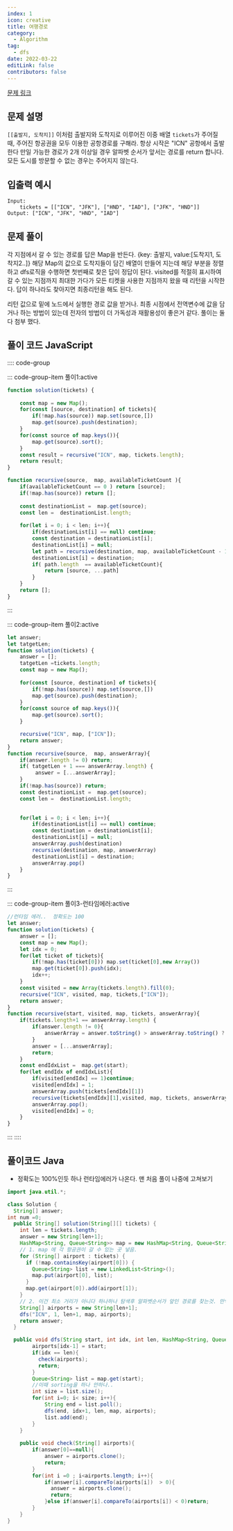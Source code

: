 ```yaml
---
index: 1
icon: creative
title: 여행경로
category:
  - Algorithm
tag:
  - dfs
date: 2022-03-22
editLink: false
contributors: false
---
```


[문제 링크](https://programmers.co.kr/learn/courses/30/lessons/43164)

## 문제 설명

`[[출발지, 도착지]]` 이처럼 출발지와 도착지로 이루어진 이중 배열 `tickets`가 주어질 때, 주어진 항공권을 모두 이용한 공항경로를 구해라.
항상 시작은 "ICN" 공항에서 출발한다 만일 가능한 경로가 2개 이상일 경우 알파벳 순서가 앞서는 경로를 return 합니다. 모든 도시를 방문할 수 없는 경우는 주어지지 않는다.


## 입출력 예시

```
Input: 
    tickets = [["ICN", "JFK"], ["HND", "IAD"], ["JFK", "HND"]]
Output: ["ICN", "JFK", "HND", "IAD"]
```

## 문제 풀이
 
 각 지점에서 갈 수 있는 경로를 답은 Map을 반든다. {key: 출발지, value:[도착지1, 도착지2..]}
 해당 Map의 값으로 도착지들이 담긴 배열이 만들어 지는데 해당 부분을 정렬하고 dfs로직을 수행하면 
 첫번째로 찾은 답이 정답이 된다. visited를 적절히 표시하여 갈 수 있는 지점까지 최대한 가다가 
 모든 티켓을 사용한 지점까지 왔을 때 리턴을 시작한다. 답이 하나라도 찾아지면 최종리턴을 해도 된다.
 
 리턴 값으로 밑에 노드에서 실행한 경로 값을 받거나. 최종 시점에서 전역변수에 값을 담거나 하는 방법이 있는데 전자의 방법이 더 가독성과 재활용성이 좋은거 같다. 풀이는 둘 다 첨부 했다.



## 풀이 코드 JavaScript
:::: code-group

::: code-group-item 풀이1:active
```js
function solution(tickets) {
    
    const map = new Map();
    for(const [source, destination] of tickets){
        if(!map.has(source)) map.set(source,[])
        map.get(source).push(destination);
    }
    for(const source of map.keys()){
        map.get(source).sort();
    }  
    const result = recursive("ICN", map, tickets.length);
    return result;
}

function recursive(source,  map, availableTicketCount ){
    if(availableTicketCount == 0 ) return [source];
    if(!map.has(source)) return [];
    
    const destinationList =  map.get(source);
    const len =  destinationList.length;
    
    for(let i = 0; i < len; i++){
        if(destinationList[i] == null) continue;
        const destination = destinationList[i];
        destinationList[i] = null;
        let path = recursive(destination, map, availableTicketCount - 1)
        destinationList[i] = destination;
        if( path.length  == availableTicketCount){
            return [source, ...path]
        }
    }
    return [];
}
```
:::

::: code-group-item 풀이2:active

```js 
let answer; 
let tatgetLen;
function solution(tickets) {
    answer = [];
    tatgetLen =tickets.length;
    const map = new Map();
    
    for(const [source, destination] of tickets){
        if(!map.has(source)) map.set(source,[])
        map.get(source).push(destination);
    }
    for(const source of map.keys()){
        map.get(source).sort();
    }  

    recursive("ICN", map, ["ICN"]);
    return answer;
}
function recursive(source,  map, answerArray){
    if(answer.length != 0) return;
    if( tatgetLen + 1 === answerArray.length) { 
         answer = [...answerArray];
    }
    if(!map.has(source)) return;
    const destinationList =  map.get(source);
    const len =  destinationList.length;

    
    for(let i = 0; i < len; i++){
        if(destinationList[i] == null) continue;
        const destination = destinationList[i];
        destinationList[i] = null;
        answerArray.push(destination)
        recursive(destination, map, answerArray)
        destinationList[i] = destination;
        answerArray.pop()
    }
}
```

:::

::: code-group-item 풀이3-런타임에러:active
```js
//런타임 에러..  정확도는 100
let answer; 
function solution(tickets) {
    answer = [];
    const map = new Map();
    let idx = 0;
    for(let ticket of tickets){
        if(!map.has(ticket[0])) map.set(ticket[0],new Array())
        map.get(ticket[0]).push(idx);
        idx++;
    }
    const visited = new Array(tickets.length).fill(0);
    recursive("ICN", visited, map, tickets,["ICN"]);
    return answer;
}
function recursive(start, visited, map, tickets, answerArray){
    if(tickets.length+1 == answerArray.length) { 
        if(answer.length != 0){
            answerArray = answer.toString() > answerArray.toString() ? answerArray: answer;
        }
        answer = [...answerArray];
        return;
    }
    const endIdxList =  map.get(start);
    for(let endIdx of endIdxList){
        if(visited[endIdx] == 1)continue;
        visited[endIdx] = 1;
        answerArray.push(tickets[endIdx][1])
        recursive(tickets[endIdx][1],visited, map, tickets, answerArray )
        answerArray.pop();
        visited[endIdx] = 0;
    }
}
```
:::
::::










## 풀이코드 Java
* 정확도는 100%인듯 하나 런타임에러가 나온다. 맨 처음 풀이 나중에 고쳐보기
```java
import java.util.*;

class Solution {
  String[] answer;
int num =0;
  public String[] solution(String[][] tickets) {
    int len = tickets.length;
    answer = new String[len+1]; 
    HashMap<String, Queue<String>> map = new HashMap<String, Queue<String>>();
    // 1. map 에 각 항공권이 갈 수 있는 곳 넣음.
    for (String[] airport : tickets) {
      if (!map.containsKey(airport[0])) {
        Queue<String> list = new LinkedList<String>();
        map.put(airport[0], list);
      }
      map.get(airport[0]).add(airport[1]);
    }
    // 2. 이건 최소 거리가 아니다 하나하나 탐색후 알파벳순서가 앞인 경로를 찾는것. 만약 정렬이 되었다면.. 바로 리턴 할 수 있다는 장점이 있다
    String[] airports = new String[len+1];
    dfs("ICN", 1, len+1, map, airports);
    return answer;
  }

  public void dfs(String start, int idx, int len, HashMap<String, Queue<String>> map, String[] airports){
        airports[idx-1] = start;
        if(idx == len){
          check(airports);
          return;
        }
        Queue<String> list = map.get(start);
        //이때 sorting을 하나 안하나.. 
        int size = list.size();
        for(int i=0; i< size; i++){
            String end = list.poll();
            dfs(end, idx+1, len, map, airports);
            list.add(end);
        } 
    }
    
    public void check(String[] airports){
        if(answer[0]==null){
            answer = airports.clone();
            return;
        } 
        for(int i =0 ; i<airports.length; i++){
            if(answer[i].compareTo(airports[i])  > 0){
              answer = airports.clone();
              return;    
            }else if(answer[i].compareTo(airports[i]) < 0)return;
        }
    }
}
```